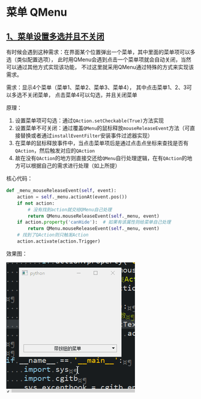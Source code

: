 # 菜单 QMenu

## [1、菜单设置多选并且不关闭](菜单多选不关闭.py)

有时候会遇到这种需求：在界面某个位置弹出一个菜单，其中里面的菜单项可以多选（类似配置选项），
此时用QMenu会遇到点击一个菜单项就会自动关闭，当然可以通过其他方式实现该功能，
不过这里就采用QMenu通过特殊的方式来实现该需求。

需求：显示4个菜单（菜单1、菜单2、菜单3、菜单4），
其中点击菜单1、2、3可以多选不关闭菜单，
点击菜单4可以勾选，并且关闭菜单

原理：

1. 设置菜单项可勾选：通过`QAction.setCheckable(True)`方法实现
1. 设置菜单不可关闭：通过覆盖`QMenu`的鼠标释放`mouseReleaseEvent`方法（可直接替换或者通过`installEventFilter`安装事件过滤器实现）
1. 在菜单的鼠标释放事件中，当点击菜单项后是通过点击点坐标来查找是否有`QAction`，然后触发对应的`QAction`
1. 故在没有`QAction`的地方则直接交还给`QMenu`自行处理逻辑，在有`QAction`的地方可以根据自己的需求进行处理（如上所提）

核心代码：

```python
def _menu_mouseReleaseEvent(self, event):
    action = self._menu.actionAt(event.pos())
    if not action:
        # 没有找到action就交给QMenu自己处理
        return QMenu.mouseReleaseEvent(self._menu, event)
    if action.property('canHide'):  # 如果有该属性则给菜单自己处理
        return QMenu.mouseReleaseEvent(self._menu, event)
    # 找到了QAction则只触发Action
    action.activate(action.Trigger)
```

效果图：

![截图](ScreenShot/菜单多选不关闭.gif)